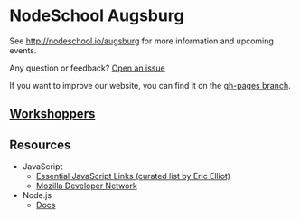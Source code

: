 # NodeSchool Augsburg

See http://nodeschool.io/augsburg for more information and upcoming events.

Any question or feedback? [Open an issue](https://github.com/nodeschool/augsburg/issues)

If you want to improve our website, you can find it on the  [gh-pages branch](https://github.com/nodeschool/augsburg/tree/gh-pages).

## [Workshoppers](http://nodeschool.io/#workshopper-list)

## Resources 

- JavaScript
  - [Essential JavaScript Links (curated list by Eric Elliot)](https://github.com/ericelliott/essential-javascript-links)
  - [Mozilla Developer Network](https://developer.mozilla.org/en-US/docs/Web/JavaScript) 
- Node.js
  - [Docs](https://nodejs.org/en/docs/)

